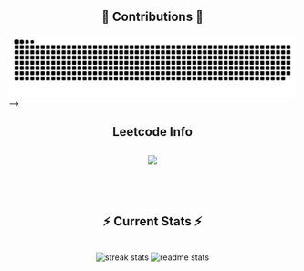 <div align="center"> 
 <h2>🐍 Contributions 🐍</h2>
  <img alt="snake eating my contributions" src="https://raw.githubusercontent.com/salesp07/salesp07/output/github-contribution-grid-snake.svg" />
</div> -->

<h2 align="center">Leetcode Info<h2>  
<p align="center">
  
  <img  align=top flex-grow=1 src="https://leetcard.jacoblin.cool/ManavLohabade?theme=dark&font=Nunito&ext=heatmap" />  
</p>



<br/>
  <h2 align="center">⚡ Current Stats ⚡</h2>
<br>
<div align=center>
  <img width=390 src="https://streak-stats.demolab.com/?user=ManavLohabade&count_private=true&theme=react&border_radius=20" alt="streak stats"/>
  <img width=390 src="https://github-readme-stats.vercel.app/api?username=ManavLohabade&show_icons=true&theme=react&rank_icon=github&border_radius=10" alt="readme stats" />
</div>

  <br/>

<br/><br/>
